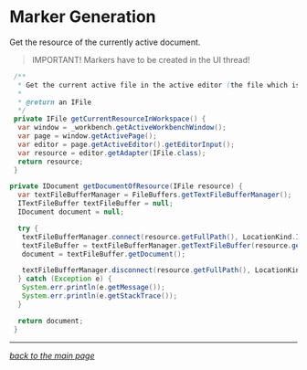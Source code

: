 # Marker Generation

Get the resource of the currently active document.

> IMPORTANT! Markers have to be created in the UI thread!

```java
 /**
  * Get the current active file in the active editor (the file which is currently edited).
  * 
  * @return an IFile
  */
 private IFile getCurrentResourceInWorkspace() {
  var window = _workbench.getActiveWorkbenchWindow();
  var page = window.getActivePage();
  var editor = page.getActiveEditor().getEditorInput();
  var resource = editor.getAdapter(IFile.class);
  return resource;
 }
```

```java
private IDocument getDocumentOfResource(IFile resource) {
  var textFileBufferManager = FileBuffers.getTextFileBufferManager();
  ITextFileBuffer textFileBuffer = null;
  IDocument document = null;

  try {
   textFileBufferManager.connect(resource.getFullPath(), LocationKind.IFILE, new NullProgressMonitor());
   textFileBuffer = textFileBufferManager.getTextFileBuffer(resource.getFullPath(), LocationKind.IFILE);
   document = textFileBuffer.getDocument();

   textFileBufferManager.disconnect(resource.getFullPath(), LocationKind.IFILE, new NullProgressMonitor());
  } catch (Exception e) {
   System.err.println(e.getMessage());
   System.err.println(e.getStackTrace());
  }

  return document;
 }
```

-------------------------------------------
*[back to the main page](../readme.md)*
